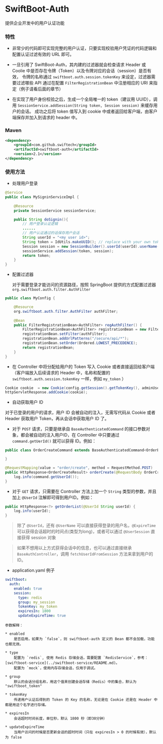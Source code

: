 # SwiftBoot-Auth

提供企业开发中的用户认证功能

### 特性
* 非常少的代码即可实现完整的用户认证，只要实现校验用户凭证的代码逻辑和配置认证过滤有效的 URL 即可。

* 一旦引用了 SwiftBoot-Auth，其内建的过滤器就会检查请求 Header 或 Coolie 中是否存在令牌（Token）以及令牌对应的会话（session）是否有效，
令牌的名称通过 `swiftboot.auth.session.tokenKey` 来设定，过滤器需要过滤哪些 API 通过在配置 `FilterRegistrationBean` 中注册相应的 URI 来指定（例子请看后面的章节）

* 在实现了用户身份校验之后，生成一个全局唯一的 token（建议用 UUID），调用 `SessionService.addSession(String token, Session session)` 来缓存用户的会话。
成功之后将 token 值写入到 cookie 中或者返回给客户端，由客户端保存并加入到请求的 header 中。
 
### Maven

```xml
<dependency>
    <groupId>com.github.swiftech</groupId>
    <artifactId>swiftboot-auth</artifactId>
    <version>2.1</version>
</dependency>

```
	
### 使用方法

* 处理用户登录

```java
@Service
public class MySigninServiceImpl {
    
    @Resource
    private SessionService sessionService;

    public String doSignin(){
        // 用户登录认证逻辑
        ...... 
        // 用户认证通过的话保存用户会话
        String userId = "<my user id>";
        String token = IdUtils.makeUUID(); // replace with your own token mechanism
        Session session = new SessionBuilder().userId(userId).userName(nickName).createSession();
        sessionService.addSession(token, session);
        return token;
    }
}
```

* 配置过滤器
    
    对于需要登录才能访问的资源路径，按照 SpringBoot 提供的方式配置过滤器 `org.swiftboot.auth.filter.AuthFilter`

```java
public class MyConfig {

    @Resource
    org.swiftboot.auth.filter.AuthFilter authFilter;
    
    @Bean
    public FilterRegistrationBean<AuthFilter> regAuthFilter() {
        FilterRegistrationBean<AuthFilter> registrationBean = new FilterRegistrationBean<>();
        registrationBean.setFilter(authFilter);
        registrationBean.addUrlPatterns("/secure/api/*");
        registrationBean.setOrder(Ordered.LOWEST_PRECEDENCE);
        return registrationBean;
    }
}
```

* 在 Controller 中将分配给用户的 Token 写入 Cookie 或者直接返回给客户端（客户端放入后续请求的 Header 中，名称和配置的 `swiftboot.auth.session.tokenKey` 一样，例如 `my_token` ）

```java
Cookie cookie  = new Cookie(config.getSession().getTokenKey(), adminUserResult.getToken());
httpServletResponse.addCookie(cookie);
```

* 自动获取用户 ID

对于已登录的用户的请求，用户 ID 会被自动的注入，无需写代码从 Cookie 或者 Header 获取用户 Token，再从会话中获取用户 ID 了。

  * 对于 `POST` 请求，只要是继承自 `BaseAuthenticatedCommand` 的接口参数对象，都会被自动的注入用户ID，在 Controller 中只要通过 `command.getUerId()` 就可以获得 ID。例如：

```java
public class OrderCreateCommand extends BaseAuthenticatedCommand<OrderEntity> {

}
```

```java
@RequestMapping(value = "order/create", method = RequestMethod.POST)
public HttpResponse<OrderCreateResult> orderCreate(@RequestBody OrderCreateCommand command) {
    log.info(command.getUserId());
}
```
  * 对于 `GET` 请求，只需要在 Controller 方法上加一个 `String` 类型的参数，并且加上 `@UserId` 注解即可得到用户ID。例如：

```java
public HttpResponse<?> getOrderList(@UserId String userId) {
    log.info(userId);
}
```

> 除了 `@UserId`，还有 `@UserName` 可以直接获得登录的用户名，`@ExpireTime`可以获得会话超时的时间点(类型为long)，或者可以通过 `@UserSession` 直接获得 session 对象

> 如果不想用以上方式获得会话中的信息，也可以通过直接继承 `BaseAuthController`，调用 `fetchUserIdFromSession` 方法来拿到用户的ID。

* application.yaml 例子

```yaml
swiftboot:
  auth:
    enabled: true
    session:
      type: redis
      group: my_session
      tokenKey: my_token
      expiresIn: 1800
      updateExpireTime: true
```

    参数解释：

    * enabled
        是否启用，如果为 `false`，则 swiftboot-auth 定义的 Bean 都不会加载，功能也都无效。

    * type
        配置为 `redis`, 使用 Redis 存储会话，需要配置 `RedisService`，参考：[swiftboot-service](../swiftboot-service/README.md)。
        配置为 `mock`，使用内存存储会话，仅用于调试。

    * group
        默认的会话分组名称，用这个值来创建会话存储（Redis）中的集合，默认为 "swiftboot_token"

    * tokenKey
        传递用户认证后得到的 Token 的 Key 的名称，无论是在 Cookie 还是在 Header 中都是用这个名字进行存储。 

    * expiresIn
        会话超时时间长度，单位秒，默认 1800 秒（即30分钟）

    * updateExpireTime
        当用户访问的时候是否更新会话的超时时间（只在 expiresIn > 0 的时候有效），默认为 false